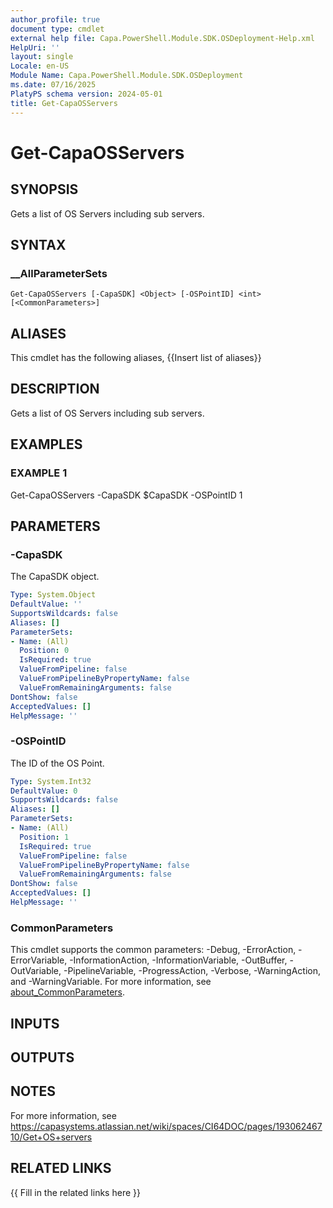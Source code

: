 ```yaml
---
author_profile: true
document type: cmdlet
external help file: Capa.PowerShell.Module.SDK.OSDeployment-Help.xml
HelpUri: ''
layout: single
Locale: en-US
Module Name: Capa.PowerShell.Module.SDK.OSDeployment
ms.date: 07/16/2025
PlatyPS schema version: 2024-05-01
title: Get-CapaOSServers
---
```


# Get-CapaOSServers

## SYNOPSIS

Gets a list of OS Servers including sub servers.

## SYNTAX

### __AllParameterSets

```
Get-CapaOSServers [-CapaSDK] <Object> [-OSPointID] <int> [<CommonParameters>]
```

## ALIASES

This cmdlet has the following aliases,
  {{Insert list of aliases}}

## DESCRIPTION

Gets a list of OS Servers including sub servers.

## EXAMPLES

### EXAMPLE 1

Get-CapaOSServers -CapaSDK $CapaSDK -OSPointID 1

## PARAMETERS

### -CapaSDK

The CapaSDK object.

```yaml
Type: System.Object
DefaultValue: ''
SupportsWildcards: false
Aliases: []
ParameterSets:
- Name: (All)
  Position: 0
  IsRequired: true
  ValueFromPipeline: false
  ValueFromPipelineByPropertyName: false
  ValueFromRemainingArguments: false
DontShow: false
AcceptedValues: []
HelpMessage: ''
```

### -OSPointID

The ID of the OS Point.

```yaml
Type: System.Int32
DefaultValue: 0
SupportsWildcards: false
Aliases: []
ParameterSets:
- Name: (All)
  Position: 1
  IsRequired: true
  ValueFromPipeline: false
  ValueFromPipelineByPropertyName: false
  ValueFromRemainingArguments: false
DontShow: false
AcceptedValues: []
HelpMessage: ''
```

### CommonParameters

This cmdlet supports the common parameters: -Debug, -ErrorAction, -ErrorVariable,
-InformationAction, -InformationVariable, -OutBuffer, -OutVariable, -PipelineVariable,
-ProgressAction, -Verbose, -WarningAction, and -WarningVariable. For more information, see
[about_CommonParameters](https://go.microsoft.com/fwlink/?LinkID=113216).

## INPUTS

## OUTPUTS

## NOTES

For more information, see https://capasystems.atlassian.net/wiki/spaces/CI64DOC/pages/19306246710/Get+OS+servers


## RELATED LINKS

{{ Fill in the related links here }}

